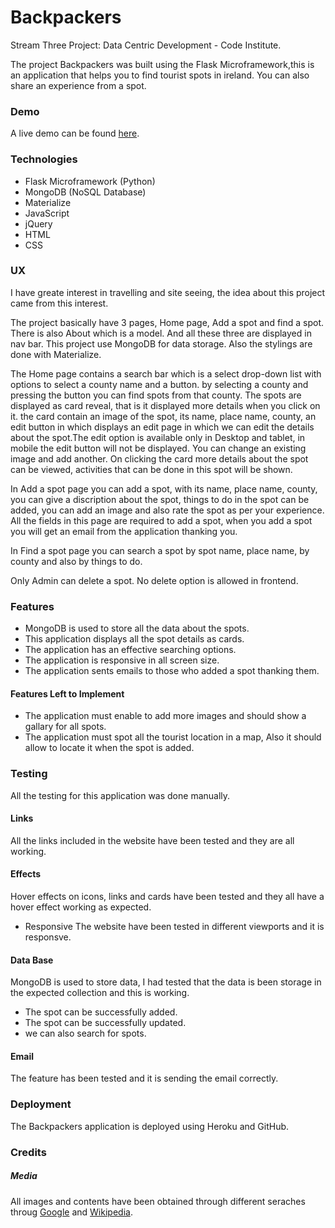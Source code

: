 # Backpackers

Stream Three Project: Data Centric Development - Code Institute.

The project Backpackers was built using the Flask Microframework,this is an application that helps you to find tourist spots in ireland. You can also share an experience
from a spot. 

### Demo

A live demo can be found [here](https://app-backpackers.herokuapp.com/).

### Technologies

+ Flask Microframework (Python)
+ MongoDB (NoSQL Database)
+ Materialize
+ JavaScript
+ jQuery
+ HTML
+ CSS


### UX

I have greate interest in travelling and site seeing, the idea about this project came from this interest. 

The project basically have 3 pages, Home page, Add a spot and find a spot. There is also About which is a model. And all these three are displayed in nav bar. This project use MongoDB for data storage. Also the stylings are done with Materialize.

The Home page contains a search bar which is a select drop-down list with options to select a county name and a button. by selecting a county and pressing the button you can find spots from that county.
The spots are displayed as card reveal, that is it displayed more details when you click on it. the card contain an image of the spot, its name, place name, county, an edit button in which displays an edit page in which we can edit the details about the spot.The edit option is available only in Desktop and tablet, in mobile the edit button will not be displayed. You can change an existing image and add another. On clicking the card 
more details about the spot can be viewed, activities that can be done in this spot will be shown.

In Add a spot page you can add a spot, with its name, place name, county, you can give a discription about the spot, things to do in the spot can be added, you can add an image and also rate the spot as per your experience.
All the fields in this page are required to add a spot, when you add a spot you will get an email from the application thanking you.

In Find a spot page you can search a spot by spot name, place name, by county and also by things to do. 

Only Admin can delete a spot. No delete option is allowed in frontend.

### Features

+ MongoDB is used to store all the data about the spots.
+ This application displays all the spot details as cards.
+ The application has an effective searching options.
+ The application is responsive in all screen size.
+ The application sents emails to those who added a spot thanking them.

#### Features Left to Implement

+ The application must enable to add more images and should show a gallary for all spots.
+ The application must spot all the tourist location in a map, Also it should allow to locate it when the spot is added.

### Testing

All the testing for this application was done manually. 

#### Links

All the links included in the website have been tested and they are all working.

#### Effects

Hover effects on icons, links and cards have been tested and they all have a hover effect working as expected.

+ Responsive The website have been tested in different viewports and it is responsve.

#### Data Base

MongoDB is used to store data, I had tested that the data is been storage in the expected collection and this is working.
 
 + The spot can be successfully added.
 + The spot can be successfully updated.
 + we can also search for spots.
 
#### Email

The feature has been tested and it is sending the email correctly.

### Deployment 

The Backpackers application is deployed using Heroku and GitHub.


### Credits

##### Media 

All images and contents have been obtained through different seraches throug [Google](www.google.com) and [Wikipedia](https://en.wikipedia.org/wiki/English_Wikipedia).


